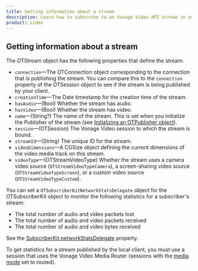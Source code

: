 ```yaml
---
title: Getting information about a stream
description: Learn how to subscribe to an Vonage Video API stream in your iOS application. Once you have connected to a session, you can subscribe to a stream to view video, audio, and signalling data.
product: video
---
```


## Getting information about a stream

The OTStream object has the following properties that define the stream:

* `connection`—The OTConnection object corresponding to the connection that is publishing the stream. You can compare this to the `connection` property of the OTSession object to see if the stream is being published by your client.
* `creationTime`—The Date timestamp for the creation time of the stream.
* `hasAudio`—(Bool) Whether the stream has audio.
* `hasVideo`—(Bool) Whether the stream has video.
* `name`—(String?) The name of the stream. This is set when you initialize the Publisher of the stream (see [Initializing an OTPublisher object](/video/tutorials/publish-streams/video/publish-streams/swift/2-initialize-publisher-object/swift)).
* `session`—(OTSession) The Vonage Video session to which the stream is bound.
* `streamId`—(String) The unique ID for the stream.
* `videoDimensions`—A CGSize object defining the current dimensions of the video media track on this stream.
* `videoType`—(OTStreamVideoType) Whether the stream uses a camera video source (`OTStreamVideoTypeCamera`), a screen-sharing video source (`OTStreamVideoTypeScreen`), or a custom video source (`OTStreamVideoTypeCustom`).

<!-- OPT-TODO: See [Screen sharing](/tutorials/screen-sharing). -->

You can set a `OTSubscriberKitNetworkStatsDelegate` object for the OTSubscriberKit object to monitor the following statistics for a subscriber's stream:

* The total number of audio and video packets lost
* The total number of audio and video packets received
* The total number of audio and video bytes received

See the [SubscriberKit.networkStatsDelegate](/sdk/stitch/video-ios-reference/Classes/OTSubscriberKit.html#//api/name/networkStatsDelegate) property.

To get statistics for a stream published by the local client, you must use a session that uses the Vonage Video Media Router (sessions with the [media mode](/video/guides/create-session#the-media-router-and-media-modes) set to routed).
